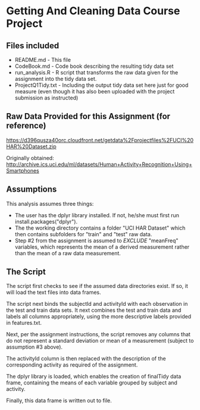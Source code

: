 # Getting And Cleaning Data Course Project

## Files included
* README.md - This file
* CodeBook.md - Code book describing the resulting tidy data set
* run_analysis.R - R script that transforms the raw data given for the assignment into the tidy data set.
* ProjectQ1Tidy.txt - Including the output tidy data set here just for good measure (even though it has also been uploaded with the project submission as instructed)


## Raw Data Provided for this Assignment (for reference)
https://d396qusza40orc.cloudfront.net/getdata%2Fprojectfiles%2FUCI%20HAR%20Dataset.zip

Originally obtained:
http://archive.ics.uci.edu/ml/datasets/Human+Activity+Recognition+Using+Smartphones

## Assumptions

This analysis assumes three things:

* The user has the dplyr library installed. If not, he/she must first run install.packages("dplyr").
* The the working directory contains a folder "UCI HAR Dataset" which then contains subfolders for "train" and "test" raw data.
* Step #2 from the assignment is assumed to *EXCLUDE* "meanFreq" variables, which represents the mean of a derived measurement rather than the mean of a raw data measurement.

## The Script

The script first checks to see if the assumed data directories exist.  If so, it will load the text files into data frames.

The script next binds the subjectId and activityId with each observation in the test and train data sets.  It next combines the test and train data and labels all columns appropriately, using the more descriptive labels provided in features.txt.

Next, per the assignment instructions, the script removes any columns that do not represent a standard deviation or mean of a measurement (subject to assumption #3 above).

The activityId column is then replaced with the description of the corresponding activity as required of the assignment.

The dplyr library is loaded, which enables the creation of finalTidy data frame, containing the means of each variable grouped by subject and activity.  

Finally, this data frame is written out to file.



